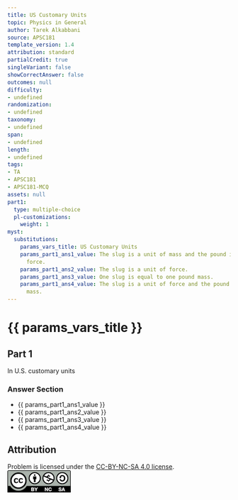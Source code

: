 ```yaml
---
title: US Customary Units
topic: Physics in General
author: Tarek Alkabbani
source: APSC181
template_version: 1.4
attribution: standard
partialCredit: true
singleVariant: false
showCorrectAnswer: false
outcomes: null
difficulty:
- undefined
randomization:
- undefined
taxonomy:
- undefined
span:
- undefined
length:
- undefined
tags:
- TA
- APSC181
- APSC181-MCQ
assets: null
part1:
  type: multiple-choice
  pl-customizations:
    weight: 1
myst:
  substitutions:
    params_vars_title: US Customary Units
    params_part1_ans1_value: The slug is a unit of mass and the pound is a unit of
      force.
    params_part1_ans2_value: The slug is a unit of force.
    params_part1_ans3_value: One slug is equal to one pound mass.
    params_part1_ans4_value: The slug is a unit of force and the pound is a unit of
      mass.
---
```

# {{ params_vars_title }}

## Part 1

In U.S. customary units

### Answer Section

- {{ params_part1_ans1_value }}
- {{ params_part1_ans2_value }}
- {{ params_part1_ans3_value }}
- {{ params_part1_ans4_value }}

## Attribution

Problem is licensed under the [CC-BY-NC-SA 4.0 license](https://creativecommons.org/licenses/by-nc-sa/4.0/).<br> ![The Creative Commons 4.0 license requiring attribution-BY, non-commercial-NC, and share-alike-SA license.](https://raw.githubusercontent.com/firasm/bits/master/by-nc-sa.png)